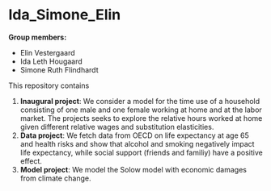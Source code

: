 # Ida_Simone_Elin

**Group members:**
- Elin Vestergaard
- Ida Leth Hougaard
- Simone Ruth Flindhardt

This repository contains  
1. **Inaugural project**: We consider a model for the time use of a household consisting of one male and one female working at home and at the labor market. The projects seeks to explore the relative hours worked at home given different relative wages and substitution elasticities. 
2. **Data project**: We fetch data from OECD on life expectancy at age 65 and health risks and show that alcohol and smoking negatively impact life expectancy, while social support (friends and familiy) have a positive effect.
3. **Model project**: We model the Solow model with economic damages from climate change.
